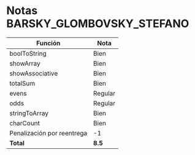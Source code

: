 # Notas BARSKY_GLOMBOVSKY_STEFANO

| Función                    | Nota    |
| -------------------------- | ------- |
| boolToString               | Bien    |
| showArray                  | Bien    |
| showAssociative            | Bien    |
| totalSum                   | Bien    |
| evens                      | Regular |
| odds                       | Regular |
| stringToArray              | Bien    |
| charCount                  | Bien    |
| Penalización por reentrega | -1      |
| **Total**                  | **8.5** |
